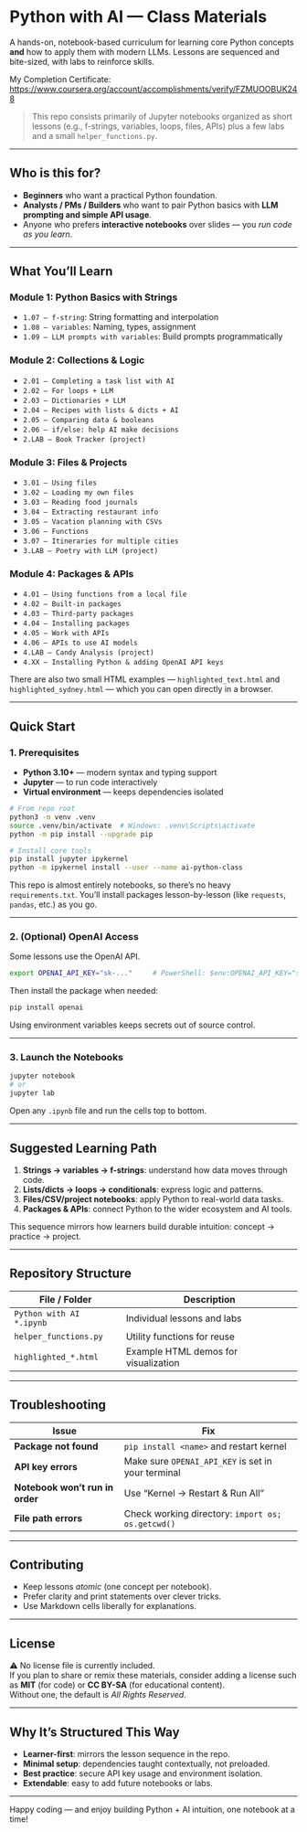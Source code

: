 # Python with AI — Class Materials

A hands-on, notebook-based curriculum for learning core Python concepts **and** how to apply them with modern LLMs. Lessons are sequenced and bite-sized, with labs to reinforce skills.

My Completion Certificate: https://www.coursera.org/account/accomplishments/verify/FZMUOOBUK248

> This repo consists primarily of Jupyter notebooks organized as short lessons (e.g., f-strings, variables, loops, files, APIs) plus a few labs and a small `helper_functions.py`.

---

## Who is this for?

- **Beginners** who want a practical Python foundation.  
- **Analysts / PMs / Builders** who want to pair Python basics with **LLM prompting and simple API usage**.  
- Anyone who prefers **interactive notebooks** over slides — you *run code as you learn*.

---

## What You’ll Learn

### Module 1: Python Basics with Strings
- `1.07 — f-string`: String formatting and interpolation  
- `1.08 — variables`: Naming, types, assignment  
- `1.09 — LLM prompts with variables`: Build prompts programmatically  

### Module 2: Collections & Logic
- `2.01 — Completing a task list with AI`  
- `2.02 — For loops + LLM`  
- `2.03 — Dictionaries + LLM`  
- `2.04 — Recipes with lists & dicts + AI`  
- `2.05 — Comparing data & booleans`  
- `2.06 — if/else: help AI make decisions`  
- `2.LAB — Book Tracker (project)`  

### Module 3: Files & Projects
- `3.01 — Using files`  
- `3.02 — Loading my own files`  
- `3.03 — Reading food journals`  
- `3.04 — Extracting restaurant info`  
- `3.05 — Vacation planning with CSVs`  
- `3.06 — Functions`  
- `3.07 — Itineraries for multiple cities`  
- `3.LAB — Poetry with LLM (project)`  

### Module 4: Packages & APIs
- `4.01 — Using functions from a local file`  
- `4.02 — Built-in packages`  
- `4.03 — Third-party packages`  
- `4.04 — Installing packages`  
- `4.05 — Work with APIs`  
- `4.06 — APIs to use AI models`  
- `4.LAB — Candy Analysis (project)`  
- `4.XX — Installing Python & adding OpenAI API keys`  

There are also two small HTML examples — `highlighted_text.html` and `highlighted_sydney.html` — which you can open directly in a browser.

---

## Quick Start

### 1. Prerequisites
- **Python 3.10+** — modern syntax and typing support  
- **Jupyter** — to run code interactively  
- **Virtual environment** — keeps dependencies isolated  

```bash
# From repo root
python3 -m venv .venv
source .venv/bin/activate  # Windows: .venv\Scripts\activate
python -m pip install --upgrade pip

# Install core tools
pip install jupyter ipykernel
python -m ipykernel install --user --name ai-python-class
```

This repo is almost entirely notebooks, so there’s no heavy `requirements.txt`. You’ll install packages lesson-by-lesson (like `requests`, `pandas`, etc.) as you go.

---

### 2. (Optional) OpenAI Access
Some lessons use the OpenAI API.

```bash
export OPENAI_API_KEY="sk-..."     # PowerShell: $env:OPENAI_API_KEY="sk-..."
```

Then install the package when needed:

```bash
pip install openai
```

Using environment variables keeps secrets out of source control.

---

### 3. Launch the Notebooks

```bash
jupyter notebook
# or
jupyter lab
```

Open any `.ipynb` file and run the cells top to bottom.

---

## Suggested Learning Path

1. **Strings → variables → f-strings**: understand how data moves through code.  
2. **Lists/dicts → loops → conditionals**: express logic and patterns.  
3. **Files/CSV/project notebooks**: apply Python to real-world data tasks.  
4. **Packages & APIs**: connect Python to the wider ecosystem and AI tools.

This sequence mirrors how learners build durable intuition: concept → practice → project.

---

## Repository Structure

| File / Folder | Description |
|----------------|-------------|
| `Python with AI *.ipynb` | Individual lessons and labs |
| `helper_functions.py` | Utility functions for reuse |
| `highlighted_*.html` | Example HTML demos for visualization |

---

## Troubleshooting

| Issue | Fix |
|-------|-----|
| **Package not found** | `pip install <name>` and restart kernel |
| **API key errors** | Make sure `OPENAI_API_KEY` is set in your terminal |
| **Notebook won’t run in order** | Use “Kernel → Restart & Run All” |
| **File path errors** | Check working directory: `import os; os.getcwd()` |

---

## Contributing

- Keep lessons *atomic* (one concept per notebook).  
- Prefer clarity and print statements over clever tricks.  
- Use Markdown cells liberally for explanations.

---

## License

⚠️ No license file is currently included.  
If you plan to share or remix these materials, consider adding a license such as **MIT** (for code) or **CC BY-SA** (for educational content).  
Without one, the default is *All Rights Reserved*.

---

## Why It’s Structured This Way

- **Learner-first**: mirrors the lesson sequence in the repo.  
- **Minimal setup**: dependencies taught contextually, not preloaded.  
- **Best practice**: secure API key usage and environment isolation.  
- **Extendable**: easy to add future notebooks or labs.

---

Happy coding — and enjoy building Python + AI intuition, one notebook at a time!

